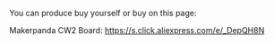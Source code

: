 You can produce buy yourself or buy on this page:

Makerpanda CW2 Board: https://s.click.aliexpress.com/e/_DepQH8N
